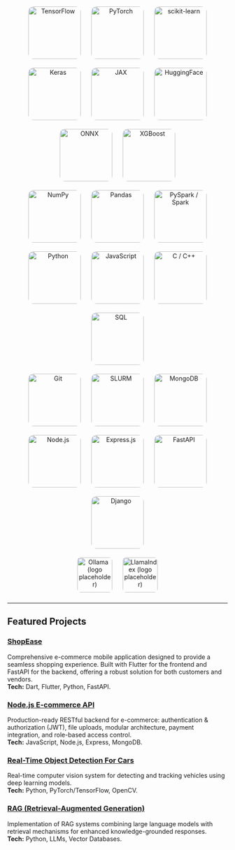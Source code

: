 <p align="center">
  <!-- ML libraries -->
  <img alt="TensorFlow"    src="https://upload.wikimedia.org/wikipedia/commons/a/ab/TensorFlow_logo.svg" width="120" style="border-radius:12px; margin:10px"/>
  <img alt="PyTorch"       src="https://upload.wikimedia.org/wikipedia/commons/1/10/PyTorch_logo_icon.svg" width="120" style="border-radius:12px; margin:10px"/>
  <img alt="scikit-learn"  src="https://upload.wikimedia.org/wikipedia/commons/0/05/Scikit_learn_logo_small.svg" width="120" style="border-radius:12px; margin:10px"/>
  <img alt="Keras"         src="https://upload.wikimedia.org/wikipedia/commons/a/ae/Keras_logo.svg" width="120" style="border-radius:12px; margin:10px"/>
  <img alt="JAX"           src="https://upload.wikimedia.org/wikipedia/commons/9/9a/Jax_logo.svg" width="120" style="border-radius:12px; margin:10px"/>
  <img alt="HuggingFace"   src="https://upload.wikimedia.org/wikipedia/commons/d/d6/Hf-logo-with-title.svg" width="120" style="border-radius:12px; margin:10px"/>
  <img alt="ONNX"          src="https://upload.wikimedia.org/wikipedia/commons/1/17/Open_Neural_Network_Exchange_logo.svg" width="120" style="border-radius:12px; margin:10px"/>
  <img alt="XGBoost"       src="https://upload.wikimedia.org/wikipedia/commons/5/58/XGBoost_logo.svg" width="120" style="border-radius:12px; margin:10px"/>
  <br/>

  <!-- Data processing -->
  <img alt="NumPy"         src="https://commons.wikimedia.org/wiki/Special:Redirect/file/NumPy_logo_2020.svg" width="120" style="border-radius:12px; margin:10px"/>
  <img alt="Pandas"        src="https://commons.wikimedia.org/wiki/Special:Redirect/file/Pandas_logo.svg" width="120" style="border-radius:12px; margin:10px"/>
  <img alt="PySpark / Spark" src="https://commons.wikimedia.org/wiki/Special:Redirect/file/Apache_Spark_logo.svg" width="120" style="border-radius:12px; margin:10px"/>
  <br/>

  <!-- Programming languages -->
  <img alt="Python"        src="https://commons.wikimedia.org/wiki/Special:Redirect/file/Python-logo-notext.svg" width="120" style="border-radius:12px; margin:10px"/>
  <img alt="JavaScript"    src="https://commons.wikimedia.org/wiki/Special:Redirect/file/Unofficial_JavaScript_logo_2.svg" width="120" style="border-radius:12px; margin:10px"/>
  <img alt="C / C++"       src="https://commons.wikimedia.org/wiki/Special:Redirect/file/ISO_C%2B%2B_Logo.svg" width="120" style="border-radius:12px; margin:10px"/>
  <img alt="SQL"           src="https://commons.wikimedia.org/wiki/Special:Redirect/file/Sql_data_base_with_logo.svg" width="120" style="border-radius:12px; margin:10px"/>
  <br/>

  <!-- Technologies & Tools -->
  <img alt="Git"           src="https://commons.wikimedia.org/wiki/Special:Redirect/file/Git-logo.svg" width="120" style="border-radius:12px; margin:10px"/>
  <img alt="SLURM"         src="https://commons.wikimedia.org/wiki/Special:Redirect/file/Slurm_logo.svg" width="120" style="border-radius:12px; margin:10px"/>
  <img alt="MongoDB"       src="https://commons.wikimedia.org/wiki/Special:Redirect/file/MongoDB_Logo.svg" width="120" style="border-radius:12px; margin:10px"/>
  <img alt="Node.js"       src="https://commons.wikimedia.org/wiki/Special:Redirect/file/Node.js_logo.svg" width="120" style="border-radius:12px; margin:10px"/>
  <img alt="Express.js"    src="https://commons.wikimedia.org/wiki/Special:Redirect/file/Expressjs.png" width="120" style="border-radius:12px; margin:10px"/>
  <img alt="FastAPI"       src="https://commons.wikimedia.org/wiki/Special:Redirect/file/FastAPI_logo.svg" width="120" style="border-radius:12px; margin:10px"/>
  <img alt="Django"        src="https://commons.wikimedia.org/wiki/Special:Redirect/file/Django_logo.svg" width="120" style="border-radius:12px; margin:10px"/>
  <br/>

  <!-- LLM & tooling (if remote fails, download to ./assets/) -->
  <img alt="Ollama (logo placeholder)" src="https://ollama.ai/favicon.ico" width="80" style="border-radius:8px; margin:10px"/>
  <img alt="LlamaIndex (logo placeholder)" src="https://www.llamaindex.ai/brand/favicon.ico" width="80" style="border-radius:8px; margin:10px"/>
</p>

---

## Featured Projects

### [ShopEase](https://github.com/NASSWIEL/ShopEase)
Comprehensive e-commerce mobile application designed to provide a seamless shopping experience. Built with Flutter for the frontend and FastAPI for the backend, offering a robust solution for both customers and vendors.  
**Tech:** Dart, Flutter, Python, FastAPI.

### [Node.js E-commerce API](https://github.com/NASSWIEL/nodejs-ecommerce-api)
Production-ready RESTful backend for e-commerce: authentication & authorization (JWT), file uploads, modular architecture, payment integration, and role-based access control.  
**Tech:** JavaScript, Node.js, Express, MongoDB.

### [Real-Time Object Detection For Cars](https://github.com/NASSWIEL/Real-Time-Object-Detection-For-Cars)
Real-time computer vision system for detecting and tracking vehicles using deep learning models.  
**Tech:** Python, PyTorch/TensorFlow, OpenCV.

### [RAG (Retrieval-Augmented Generation)](https://github.com/NASSWIEL/RAG)
Implementation of RAG systems combining large language models with retrieval mechanisms for enhanced knowledge-grounded responses.  
**Tech:** Python, LLMs, Vector Databases.
